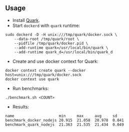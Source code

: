 ## Usage

- Install [Quark][].
- Start `dockerd` with `quark` runtime:

```
sudo dockerd -D -H unix:///tmp/quark/docker.sock \
    --data-root /tmp/quark/root \
    --pidfile /tmp/quark/docker.pid \
    --add-runtime quark=/usr/local/bin/quark \
    --add-runtime quark_d=/usr/local/bin/quark_d
```

- Create and use docker context for Quark:

```
docker context create quark --docker host=unix:///tmp/quark/docker.sock
docker context use quark
```

- Run benchmarks:

```
./benchmark.sh <COUNT>
```

- Results:

```
name                    min     max     avg     sd
benchmark_docker_nodejs 20.915  21.058  20.978  0.041
benchmark_quark_nodejs  21.363  21.535  21.434  0.049
```

[Quark]: https://github.com/QuarkContainer/Quark
